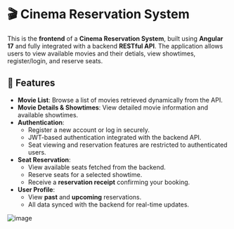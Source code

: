 # 🎬 Cinema Reservation System 

This is the **frontend** of a **Cinema Reservation System**, built using **Angular 17** and fully integrated with a backend **RESTful API**. The application allows users to view available movies and their detials, view showtimes, register/login, and reserve seats.

## 🚀 Features

- **Movie List**: Browse a list of movies retrieved dynamically from the API.
- **Movie Details & Showtimes**: View detailed movie information and available showtimes.
- **Authentication**:
  - Register a new account or log in securely.
  - JWT-based authentication integrated with the backend API.
  - Seat viewing and reservation features are restricted to authenticated users.
- **Seat Reservation**:
  - View available seats fetched from the backend.
  - Reserve seats for a selected showtime.
  - Receive a **reservation receipt** confirming your booking.
- **User Profile**:
  - View **past** and **upcoming** reservations.
  - All data synced with the backend for real-time updates.
 
    
![image](https://github.com/user-attachments/assets/41c456d9-859c-4b0f-a149-ee3a56d12b56)



